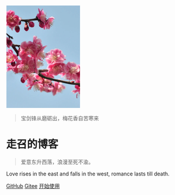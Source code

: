 <!-- _coverpage.md -->

![456789456](images/456789456.png)

>  宝剑锋从磨砺出，梅花香自苦寒来

# **走召的博客**


 > 爱意东升西落，浪漫至死不渝。

Love rises in the east and falls in the west, romance lasts till death.



[GitHub](https://github.com/zouzhaozzzz )		[Gitee](https://gitee.com/zouzhaoz) 	[开始使用](/README.md)













